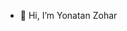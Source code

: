 - 👋 Hi, I’m Yonatan Zohar


<!---
YZohar8/YZohar8 is a ✨ special ✨ repository because its `README.md` (this file) appears on your GitHub profile.
You can click the Preview link to take a look at your changes.
--->
